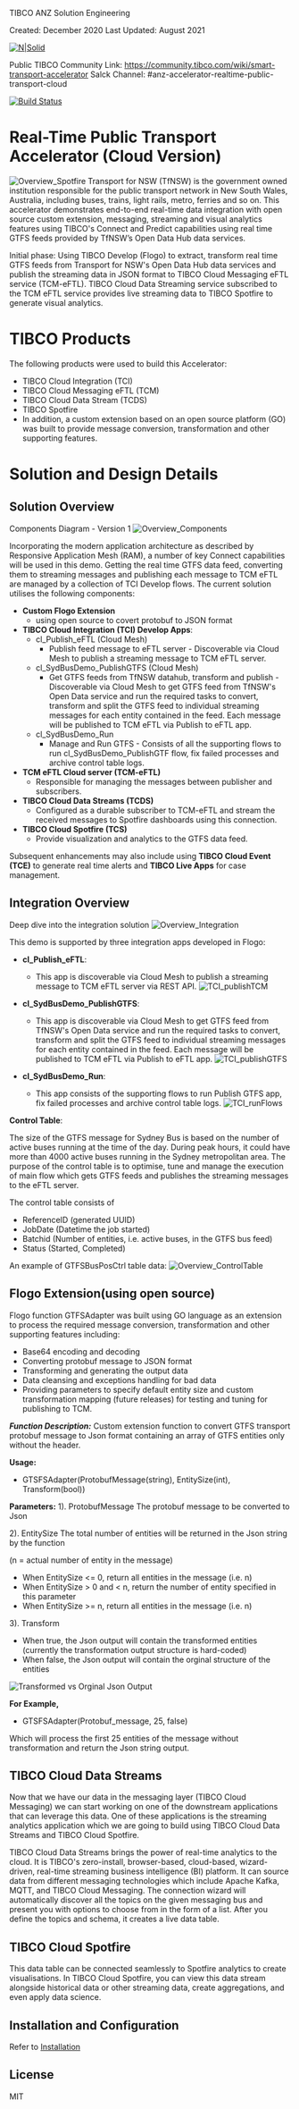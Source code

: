 
TIBCO ANZ Solution Engineering

Created: December 2020
Last Updated: August 2021

[![N|Solid](https://docs.tibco.com/pub/businessevents-standard/5.4.0/doc/html/static/logo.png)](https://tibco.com)

Public TIBCO Community Link: https://community.tibco.com/wiki/smart-transport-accelerator
Salck Channel: #anz-accelerator-realtime-public-transport-cloud

[![Build Status](https://travis-ci.org/joemccann/dillinger.svg?branch=master)](https://github.com/tibco-anz/gtfsSydBusAccelerator)

# Real-Time Public Transport Accelerator (Cloud Version)
![Overview_Spotfire](./images/Overview_Spotfire.png)
Transport for NSW (TfNSW) is the government owned institution responsible for the public transport network in New South Wales, Australia, including buses, trains, light rails, metro, ferries and so on. This accelerator demonstrates end-to-end real-time data integration with open source custom extension, messaging, streaming and visual analytics features using TIBCO's Connect and Predict capabilities using real time GTFS feeds provided by TfNSW’s Open Data Hub data services.

Initial phase:
Using TIBCO Develop (Flogo) to extract, transform real time GTFS feeds from Transport for NSW's Open Data Hub data services and publish the streaming data in JSON format to TIBCO Cloud Messaging eFTL service (TCM-eFTL). TIBCO Cloud Data Streaming service subscribed to the TCM eFTL service provides live streaming data to TIBCO Spotfire to generate visual analytics.

# TIBCO Products
The following products were used to build this Accelerator: 
  - TIBCO Cloud Integration (TCI)
  - TIBCO Cloud Messaging eFTL (TCM)
  - TIBCO Cloud Data Stream (TCDS)
  - TIBCO Spotfire
  - In addition, a custom extension based on an open source platform (GO) was built to provide message conversion, transformation and other supporting features.

# Solution and Design Details

## Solution Overview
Components Diagram - Version 1
![Overview_Components](./images/Overview_Components.png)

Incorporating the modern application architecture as described by Responsive Application Mesh (RAM), a number of key Connect capabilities will be used in this demo. Getting the real time GTFS data feed, converting them to streaming messages and publishing each message to TCM eFTL are managed by a collection of TCI Develop flows. The current solution utilises the following components:


  - **Custom Flogo Extension**
    - using open source to covert protobuf to JSON format
  - **TIBCO Cloud Integration (TCI) Develop Apps**:
    - cl_Publish_eFTL (Cloud Mesh)
      - Publish feed message to eFTL server - Discoverable via Cloud Mesh to publish a streaming message to TCM eFTL server.
    - cl_SydBusDemo_PublishGTFS (Cloud Mesh)
      - Get GTFS feeds from TfNSW datahub, transform and publish - Discoverable via Cloud Mesh to get GTFS feed from TfNSW's Open Data service and run the required tasks to convert, transform and split the GTFS feed to individual streaming messages for each entity contained in the feed. Each message will be published to TCM eFTL via Publish to eFTL app.
    - cl_SydBusDemo_Run
      - Manage and Run GTFS - Consists of all the supporting flows to  run cl_SydBusDemo_PublishGTF flow, fix failed processes and archive control table logs.
  - **TCM eFTL Cloud server (TCM-eFTL)**
    - Responsible for managing the messages between publisher and subscribers.
  - **TIBCO Cloud Data Streams (TCDS)**
    - Configured as a durable subscriber to TCM-eFTL and stream the received messages to Spotfire dashboards using this connection.
  - **TIBCO Cloud Spotfire (TCS)**
    - Provide visualization and analytics to the GTFS data feed.

Subsequent enhancements may also include using **TIBCO Cloud Event (TCE)** to generate real time alerts and **TIBCO Live Apps** for case management.

## Integration Overview   
Deep dive into the integration solution
![Overview_Integration](./images/Overview_Integration.png)

This demo is supported by three integration apps developed in Flogo:
  - **cl_Publish_eFTL**:
    - This app is discoverable via Cloud Mesh to publish a streaming message to TCM eFTL server via REST API.
![TCI_publishTCM](./images/TCI_publishTCM.png)

  - **cl_SydBusDemo_PublishGTFS**: 
    - This app is discoverable via Cloud Mesh to get GTFS feed from TfNSW's Open Data service and run the required tasks to convert, transform and split the GTFS feed to individual streaming messages for each entity contained in the feed. Each message will be published to TCM eFTL via Publish to eFTL app.
![TCI_publishGTFS](./images/TCI_publishGTFS.png)

  - **cl_SydBusDemo_Run**:
    - This app consists of the supporting flows to run Publish GTFS app, fix failed processes and archive control table logs.
![TCI_runFlows](./images/TCI_runFlows.png)

**Control Table**:

The size of the GTFS message for Sydney Bus is based on the number of active buses running at the time of the day. During peak hours, it could have more than 4000 active buses running in the Sydney metropolitan area. The purpose of the control table is to optimise, tune and manage the execution of main flow which gets GTFS feeds and publishes the streaming messages to the eFTL server. 

The control table consists of
  - ReferenceID (generated UUID)
  - JobDate (Datetime the job started)
  - Batchid (Number of entities, i.e. active buses, in the GTFS bus feed)
  - Status (Started, Completed)

An example of GTFSBusPosCtrl table data:
![Overview_ControlTable](./images/Overview_ControlTable.png)


## Flogo Extension(using open source)

Flogo function GTFSAdapter was built using GO language as an extension to process the required message conversion, transformation and other supporting features including:
  - Base64 encoding and decoding
  - Converting protobuf message to JSON format
  - Transforming and generating the output data
  - Data cleansing and exceptions handling for bad data 
  - Providing parameters to specify default entity size and custom transformation mapping (future releases) for testing and tuning for publishing to TCM.

***Function Description:***
Custom extension function to convert GTFS transport protobuf message to Json format containing an array of GTFS entities only without the header.

****Usage:****
  - GTSFSAdapter(ProtobufMessage(string), EntitySize(int), Transform(bool))

****Parameters:****
1). ProtobufMessage
The protobuf message to be converted to Json

2). EntitySize
The total number of entities will be returned in the Json string by the function

(n = actual number of entity in the message)

  - When EntitySize <= 0, return all entities in the message (i.e. n)
  - When EntitySize > 0 and < n, return the number of entity specified in this parameter
  - When EntitySize >= n, return all entities in the message (i.e. n)

3). Transform
  - When true, the Json output will contain the transformed entities (currently the transformation output structure is hard-coded)
  - When false, the Json output will contain the orginal structure of the entities

![Transformed vs Orginal Json Output](./images/TCI_TransfromVsOriginal.png)

****For Example,****
  - GTSFSAdapter(Protobuf_message, 25, false)

Which will process the first 25 entities of the message without transformation and return the Json string output.


## TIBCO Cloud Data Streams
Now that we have our data in the messaging layer (TIBCO Cloud Messaging) we can start working on one of the downstream applications that can leverage this data. One of these applications is the streaming analytics application which we are going to build using TIBCO Cloud Data Streams and TIBCO Cloud Spotfire.

TIBCO Cloud Data Streams brings the power of real-time analytics to the cloud. It is TIBCO's zero-install, browser-based, cloud-based, wizard-driven, real-time streaming business intelligence (BI) platform. It can source data from different messaging technologies which include Apache Kafka, MQTT, and TIBCO Cloud Messaging. The connection wizard will automatically discover all the topics on the given messaging bus and present you with options to choose from in the form of a list. After you define the topics and schema, it creates a live data table.

## TIBCO Cloud Spotfire
This data table can be connected seamlessly to Spotfire analytics to create visualisations. In TIBCO Cloud Spotfire, you can view this data stream alongside historical data or other streaming data, create aggregations, and even apply data science.

## Installation and Configuration
Refer to [Installation](WORKSHOP.md)

License
----
MIT
